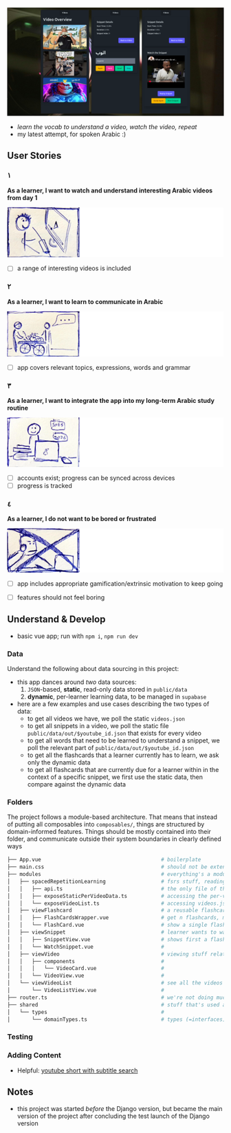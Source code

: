 ![screenshot of the app's different modes: studying flashcards with a spaced repetition view, and watching video snippets and rating how well you understood them](doc/img/header_screenshots.png)

- *learn the vocab to understand a video, watch the video, repeat*
- my latest attempt, for spoken Arabic :)


## User Stories

### ١

**As a learner, I want to watch and understand interesting Arabic videos from day 1**

![](doc/img/us0.webp)

- [ ] a range of interesting videos is included

### ٢

**As a learner, I want to learn to communicate in Arabic**

![](doc/img/us1.webp)

- [ ] app covers relevant topics, expressions, words and grammar

### ٣

**As a learner, I want to integrate the app into my long-term Arabic study routine**

![](doc/img/us2.webp)

- [ ] accounts exist; progress can be synced across devices
- [ ] progress is tracked

### ٤

**As a learner, I do not want to be bored or frustrated**

![](doc/img/us3.webp)

- [ ] app includes appropriate gamification/extrinsic motivation to keep going
- [ ] features should not feel boring


## Understand & Develop

- basic vue app; run with `npm i`, `npm run dev`

### Data

Understand the following about data sourcing in this project:

- this app dances around _two_ data sources:
  1. `JSON`-based, **static**, read-only data stored in `public/data`
  2. **dynamic**, per-learner learning data, to be managed in `supabase`
- here are a few examples and use cases describing the two types of data:
  - to get all videos we have, we poll the static `videos.json`
  - to get all snippets in a video, we poll the static file `public/data/out/$youtube_id.json` that exists for every video
  - to get all words that need to be learned to understand a snippet, we poll the relevant part of `public/data/out/$youtube_id.json`
  - to get all the flashcards that a learner currently has to learn, we ask only the dynamic data
  - to get all flashcards that are currently due for a learner within in the context of a specific snippet, we first use the static data, then compare against the dynamic data


### Folders

The project follows a module-based architecture. That means that instead of putting all composables into `composables/`, things are structured by domain-informed features. Things should be mostly contained into their folder, and communicate outside their system boundaries in clearly defined ways

```bash
├── App.vue                                       # boilerplate
├── main.css                                      # should not be extended; use tailwind + Daisy
├── modules                                       # everything's a module!
│   ├── spacedRepetitionLearning                  # fsrs stuff, reading the local data, talking to the per-user data on supabase
│   │   ├── api.ts                                # the only file of the folder talking to the rest of the code
│   │   ├── exposeStaticPerVideoData.ts           # accessing the per-video jsons, out/$youtube_id.json
│   │   └── exposeVideoList.ts                    # accessing videos.json
│   ├── viewFlashcard                             # a reusable flashcard(s) viewer
│   │   ├── FlashCardsWrapper.vue                 # get n flashcards, make sure we go through all
│   │   └── FlashCard.vue                         # show a single flashcard to the learner, let them reveal and rate the content
│   ├── viewSnippet                               # learner wants to watch and eval a snippet of a video
│   │   ├── SnippetView.vue                       # shows first a flashcard renderer for the snippet, then afterwards lets learner watch and eval by loading WatchSnippet
│   │   └── WatchSnippet.vue                      #
│   ├── viewVideo                                 # viewing stuff relating to a video as a whole
│   │   ├── components                            #
│   │   │   └── VideoCard.vue                     #
│   │   └── VideoView.vue                         #
│   └── viewVideoList                             # see all the videos that we got
│       └── VideoListView.vue                     #
├── router.ts                                     # we're not doing much routing, so we're keeping that here
├── shared                                        # stuff that's used across the app
│   └── types                                     #
│       └── domainTypes.ts                        # types (=interfaces) like Flashcard
```


### Testing

### Adding Content

- Helpful: [youtube short with subtitle search](https://www.youtube.com/results?search_query=+%D8%A7%D9%84%D9%82%D8%A7%D9%87%D8%B1%D8%A9&sp=EgQYASgB)



## Notes

- this project was started _before_ the Django version, but became the main version of the project after concluding the test launch of the Django version